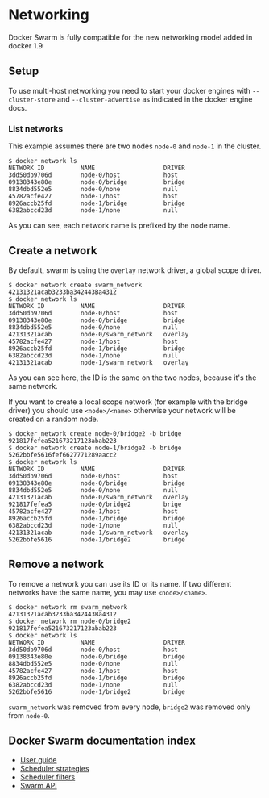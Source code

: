 <!--[metadata]>
+++
title = "Docker Swarm Networking"
description = "Swarm Networking"
keywords = ["docker, swarm, clustering,  networking"]
[menu.swarm]
weight=4
+++
<![end-metadata]-->

# Networking

Docker Swarm is fully compatible for the new networking model added in docker 1.9

## Setup

To use multi-host networking you need to start your docker engines with
`--cluster-store` and `--cluster-advertise` as indicated in the docker
engine docs.

### List networks

This example assumes there are two nodes `node-0` and `node-1` in the cluster.

    $ docker network ls
    NETWORK ID          NAME                   DRIVER
    3dd50db9706d        node-0/host            host
    09138343e80e        node-0/bridge          bridge
    8834dbd552e5        node-0/none            null
    45782acfe427        node-1/host            host
    8926accb25fd        node-1/bridge          bridge
    6382abccd23d        node-1/none            null

As you can see, each network name is prefixed by the node name.

## Create a network

By default, swarm is using the `overlay` network driver, a global
scope driver.

    $ docker network create swarm_network
    42131321acab3233ba342443Ba4312
    $ docker network ls
    NETWORK ID          NAME                   DRIVER
    3dd50db9706d        node-0/host            host
    09138343e80e        node-0/bridge          bridge
    8834dbd552e5        node-0/none            null
    42131321acab        node-0/swarm_network   overlay
    45782acfe427        node-1/host            host
    8926accb25fd        node-1/bridge          bridge
    6382abccd23d        node-1/none            null
    42131321acab        node-1/swarm_network   overlay

As you can see here, the ID is the same on the two nodes, because it's the same
network.

If you want to create a local scope network (for example with the bridge
driver) you should use `<node>/<name>` otherwise your network will be created on a
random node.

    $ docker network create node-0/bridge2 -b bridge
    921817fefea521673217123abab223
    $ docker network create node-1/bridge2 -b bridge
    5262bbfe5616fef6627771289aacc2
    $ docker network ls
    NETWORK ID          NAME                   DRIVER
    3dd50db9706d        node-0/host            host
    09138343e80e        node-0/bridge          bridge
    8834dbd552e5        node-0/none            null
    42131321acab        node-0/swarm_network   overlay
    921817fefea5        node-0/bridge2         brige
    45782acfe427        node-1/host            host
    8926accb25fd        node-1/bridge          bridge
    6382abccd23d        node-1/none            null
    42131321acab        node-1/swarm_network   overlay
    5262bbfe5616        node-1/bridge2         bridge

## Remove a network

To remove a network you can use its ID or its name.
If two different networks have the same name, you may use `<node>/<name>`.

    $ docker network rm swarm_network
    42131321acab3233ba342443Ba4312
    $ docker network rm node-0/bridge2
    921817fefea521673217123abab223
    $ docker network ls
    NETWORK ID          NAME                   DRIVER
    3dd50db9706d        node-0/host            host
    09138343e80e        node-0/bridge          bridge
    8834dbd552e5        node-0/none            null
    45782acfe427        node-1/host            host
    8926accb25fd        node-1/bridge          bridge
    6382abccd23d        node-1/none            null
    5262bbfe5616        node-1/bridge2         bridge

`swarm_network` was removed from every node, `bridge2` was removed only
from `node-0`.

## Docker Swarm documentation index

- [User guide](index.md)
- [Scheduler strategies](scheduler/strategy.md)
- [Scheduler filters](scheduler/filter.md)
- [Swarm API](swarm-api.md)

